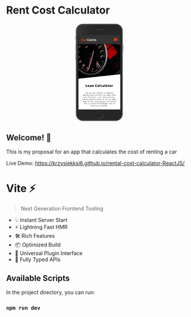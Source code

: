 # Rent Cost Calculator

<p align="center">
  <a href="https://krzysiekksi6.github.io/rental-cost-calculator-ReactJS/" target="_blank" rel="noopener noreferrer">
    <img width="130" src="./design/mobile.jpg" alt="Mobile view of this app">
  </a>
</p>

## Welcome! 👋

This is my proposal for an app that calculates the cost of renting a car

Live Demo: https://krzysiekksi6.github.io/rental-cost-calculator-ReactJS/

# Vite ⚡

> Next Generation Frontend Tooling

- 💡 Instant Server Start
- ⚡️ Lightning Fast HMR
- 🛠️ Rich Features
- 📦 Optimized Build
- 🔩 Universal Plugin Interface
- 🔑 Fully Typed APIs

## Available Scripts

In the project directory, you can run:

### `npm run dev`

